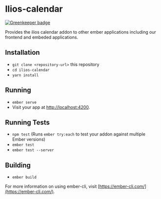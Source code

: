 # Ilios-calendar

[![Greenkeeper badge](https://badges.greenkeeper.io/ilios/calendar.svg)](https://greenkeeper.io/)

Provides the ilios calendar addon to other ember applications including our frontend and embeded applications.

## Installation

* `git clone <repository-url>` this repository
* `cd ilios-calendar`
* `yarn install`

## Running

* `ember serve`
* Visit your app at [http://localhost:4200](http://localhost:4200).

## Running Tests

* `npm test` (Runs `ember try:each` to test your addon against multiple Ember versions)
* `ember test`
* `ember test --server`

## Building

* `ember build`

For more information on using ember-cli, visit [https://ember-cli.com/](https://ember-cli.com/).
